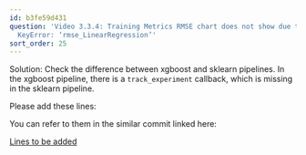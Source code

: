 ```yaml
---
id: b3fe59d431
question: 'Video 3.3.4: Training Metrics RMSE chart does not show due to the error:
  KeyError: ‘rmse_LinearRegression’'
sort_order: 25
---
```


Solution: Check the difference between xgboost and sklearn pipelines. In the xgboost pipeline, there is a `track_experiment` callback, which is missing in the sklearn pipeline.

Please add these lines:

You can refer to them in the similar commit linked here:

[Lines to be added](https://github.com/nilarte/mlops-zoomcamp-mage/commit/16c01dfcc2541a03a49f4744d0b0f0207c06e99d#diff-a97c890cfc31702e4b94f1e9a05558ebb8a57349fc9ccf153e82ae53af1bd53e)